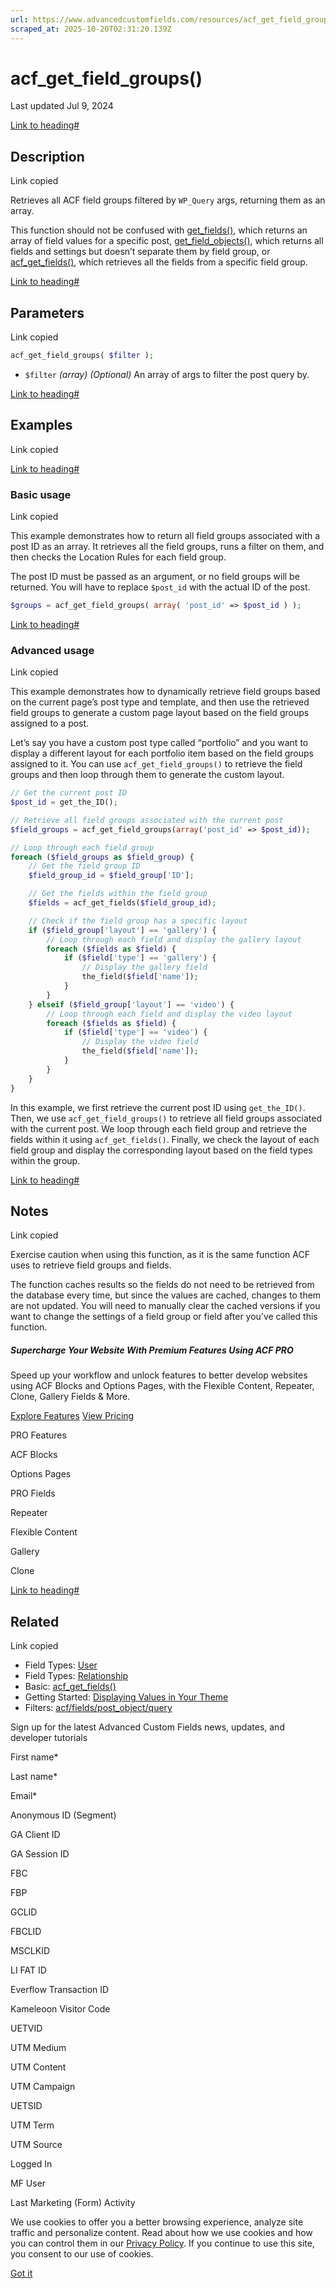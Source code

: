 ```yaml
---
url: https://www.advancedcustomfields.com/resources/acf_get_field_groups
scraped_at: 2025-10-20T02:31:20.139Z
---
```


# acf\_get\_field\_groups()

Last updated Jul 9, 2024

[Link to heading#](https://www.advancedcustomfields.com/resources/acf_get_field_groups/#description)

## Description

Link copied

Retrieves all ACF field groups filtered by `WP_Query` args, returning them as an array.

This function should not be confused with [get\_fields()](https://www.advancedcustomfields.com/resources/get_fields/), which returns an array of field values for a specific post, [get\_field\_objects()](https://www.advancedcustomfields.com/resources/get_field_objects/), which returns all fields and settings but doesn’t separate them by field group, or [acf\_get\_fields()](https://www.advancedcustomfields.com/resources/acf_get_fields/), which retrieves all the fields from a specific field group.

[Link to heading#](https://www.advancedcustomfields.com/resources/acf_get_field_groups/#parameters)

## Parameters

Link copied

```php
acf_get_field_groups( $filter );
```

- `$filter` _(array)_ _(Optional)_ An array of args to filter the post query by.

[Link to heading#](https://www.advancedcustomfields.com/resources/acf_get_field_groups/#examples)

## Examples

Link copied

[Link to heading#](https://www.advancedcustomfields.com/resources/acf_get_field_groups/#basic-usage)

### Basic usage

Link copied

This example demonstrates how to return all field groups associated with a post ID as an array. It retrieves all the field groups, runs a filter on them, and then checks the Location Rules for each field group.

The post ID must be passed as an argument, or no field groups will be returned. You will have to replace `$post_id` with the actual ID of the post.

```php
$groups = acf_get_field_groups( array( 'post_id' => $post_id ) );
```

[Link to heading#](https://www.advancedcustomfields.com/resources/acf_get_field_groups/#advanced-usage)

### Advanced usage

Link copied

This example demonstrates how to dynamically retrieve field groups based on the current page’s post type and template, and then use the retrieved field groups to generate a custom page layout based on the field groups assigned to a post.

Let’s say you have a custom post type called “portfolio” and you want to display a different layout for each portfolio item based on the field groups assigned to it. You can use `acf_get_field_groups()` to retrieve the field groups and then loop through them to generate the custom layout.

```php php
// Get the current post ID
$post_id = get_the_ID();

// Retrieve all field groups associated with the current post
$field_groups = acf_get_field_groups(array('post_id' => $post_id));

// Loop through each field group
foreach ($field_groups as $field_group) {
    // Get the field group ID
    $field_group_id = $field_group['ID'];

    // Get the fields within the field group
    $fields = acf_get_fields($field_group_id);

    // Check if the field group has a specific layout
    if ($field_group['layout'] == 'gallery') {
        // Loop through each field and display the gallery layout
        foreach ($fields as $field) {
            if ($field['type'] == 'gallery') {
                // Display the gallery field
                the_field($field['name']);
            }
        }
    } elseif ($field_group['layout'] == 'video') {
        // Loop through each field and display the video layout
        foreach ($fields as $field) {
            if ($field['type'] == 'video') {
                // Display the video field
                the_field($field['name']);
            }
        }
    }
}
```

In this example, we first retrieve the current post ID using `get_the_ID()`. Then, we use `acf_get_field_groups()` to retrieve all field groups associated with the current post. We loop through each field group and retrieve the fields within it using `acf_get_fields()`. Finally, we check the layout of each field group and display the corresponding layout based on the field types within the group.

[Link to heading#](https://www.advancedcustomfields.com/resources/acf_get_field_groups/#notes)

## Notes

Link copied

Exercise caution when using this function, as it is the same function ACF uses to retrieve field groups and fields.

The function caches results so the fields do not need to be retrieved from the database every time, but since the values are cached, changes to them are not updated. You will need to manually clear the cached versions if you want to change the settings of a field group or field after you’ve called this function.

##### Supercharge Your Website With Premium Features Using ACF PRO

Speed up your workflow and unlock features to better develop websites using ACF Blocks and Options Pages, with the Flexible Content, Repeater,
Clone, Gallery Fields & More.


[Explore Features](https://www.advancedcustomfields.com/pro/) [View Pricing](https://www.advancedcustomfields.com/pro/#pricing-table/)

PRO Features

ACF Blocks

Options Pages

PRO Fields

Repeater

Flexible Content

Gallery

Clone

[Link to heading#](https://www.advancedcustomfields.com/resources/acf_get_field_groups/#related)

## Related

Link copied

- Field Types: [User](https://www.advancedcustomfields.com/resources/user/)
- Field Types: [Relationship](https://www.advancedcustomfields.com/resources/relationship/)
- Basic: [acf\_get\_fields()](https://www.advancedcustomfields.com/resources/acf_get_fields/)
- Getting Started: [Displaying Values in Your Theme](https://www.advancedcustomfields.com/resources/displaying-custom-field-values-in-your-theme/)
- Filters: [acf/fields/post\_object/query](https://www.advancedcustomfields.com/resources/acf-fields-post_object-query/)

Sign up for the latest Advanced Custom Fields news, updates, and developer tutorials

First name\*

Last name\*

Email\*

Anonymous ID (Segment)

GA Client ID

GA Session ID

FBC

FBP

GCLID

FBCLID

MSCLKID

LI FAT ID

Everflow Transaction ID

Kameleoon Visitor Code

UETVID

UTM Medium

UTM Content

UTM Campaign

UETSID

UTM Term

UTM Source

Logged In

MF User

Last Marketing (Form) Activity

We use cookies to offer you a better browsing experience, analyze site traffic and personalize content. Read about how we use cookies and how you can control them in our [Privacy Policy](https://wpengine.com/legal/privacy/). If you continue to use this site, you consent to our use of cookies.

[Got it](https://www.advancedcustomfields.com/resources/acf_get_field_groups/#)